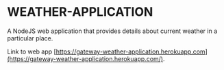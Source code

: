 # WEATHER-APPLICATION
A NodeJS web application that provides details about current weather in a particular place.

Link to web app [https://gateway-weather-application.herokuapp.com](https://gateway-weather-application.herokuapp.com/).
